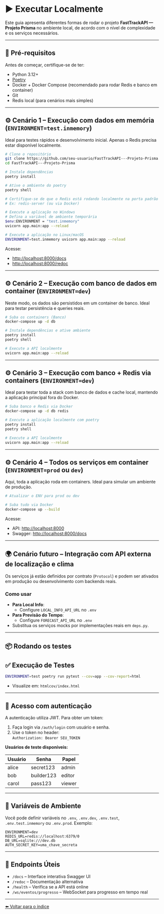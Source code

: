 # ▶️ Executar Localmente

Este guia apresenta diferentes formas de rodar o projeto **FastTrackAPI — Projeto Prisma** no ambiente local, de acordo com o nível de complexidade e os serviços necessários.

---

## 🧱 Pré-requisitos

Antes de começar, certifique-se de ter:

- Python 3.12+
- [Poetry](https://python-poetry.org/)
- Docker + Docker Compose (recomendado para rodar Redis e banco em container)
- Git
- Redis local (para cenários mais simples)

---

## ⚙️ Cenário 1 – Execução com dados em memória (`ENVIRONMENT=test.inmemory`)

Ideal para testes rápidos e desenvolvimento inicial. Apenas o Redis precisa estar disponível localmente.

```bash
# Clone o repositório
git clone https://github.com/seu-usuario/FastTrackAPI---Projeto-Prisma.git
cd FastTrackAPI---Projeto-Prisma

# Instale dependências
poetry install

# Ative o ambiente do poetry
poetry shell

# Certifique-se de que o Redis está rodando localmente na porta padrão
# Ex: redis-server (ou via Docker)

# Execute a aplicação no Windows
# Defina a variável de ambiente temporária
$env:ENVIRONMENT = "test.inmemory"
uvicorn app.main:app --reload

# Execute a aplicação no Linux/macOS
ENVIRONMENT=test.inmemory uvicorn app.main:app --reload
```

Acesse:
- [http://localhost:8000/docs](http://localhost:8000/docs)
- [http://localhost:8000/redoc](http://localhost:8000/redoc)

---

## ⚙️ Cenário 2 – Execução com banco de dados em container (`ENVIRONMENT=dev`)

Neste modo, os dados são persistidos em um container de banco. Ideal para testar persistência e queries reais.

```bash
# Suba os containers (Banco)
docker-compose up -d db

# Instale dependências e ative ambiente
poetry install
poetry shell

# Execute a API localmente
uvicorn app.main:app --reload
```

---

## ⚙️ Cenário 3 – Execução com banco + Redis via containers (`ENVIRONMENT=dev`)

Ideal para testar toda a stack com banco de dados e cache local, mantendo a aplicação principal fora do Docker.

```bash
# Suba banco e Redis via Docker
docker-compose up -d db redis

# Execute a aplicação localmente com poetry
poetry install
poetry shell

# Execute a API localmente
uvicorn app.main:app --reload
```

---

## ⚙️ Cenário 4 – Todos os serviços em container (`ENVIRONMENT=prod` ou `dev`)

Aqui, toda a aplicação roda em containers. Ideal para simular um ambiente de produção.

```bash
# Atualizar o ENV para prod ou dev

# Suba tudo via Docker
docker-compose up --build
```

Acesse:
- API: [http://localhost:8000](http://localhost:8000)
- Swagger: [http://localhost:8000/docs](http://localhost:8000/docs)

---

## 🌍 Cenário futuro – Integração com API externa de localização e clima

Os serviços já estão definidos por contrato (`Protocol`) e podem ser ativados em produção ou desenvolvimento com backends reais.

### Como usar

- **Para Local Info**:
  - Configure `LOCAL_INFO_API_URL` no `.env`
- **Para Previsão do Tempo**:
  - Configure `FORECAST_API_URL` no `.env`
- Substitua os serviços mocks por implementações reais em `deps.py`.

---

## 📦 Rodando os testes
## ✅ Execução de Testes

```bash
ENVIRONMENT=test poetry run pytest --cov=app --cov-report=html
```

- Visualize em: `htmlcov/index.html`

---

## 🔐 Acesso com autenticação

A autenticação utiliza JWT. Para obter um token:

1. Faça login via `/auth/login` com usuário e senha.
2. Use o token no header:  
   `Authorization: Bearer SEU_TOKEN`

**Usuários de teste disponíveis:**

| Usuário | Senha      | Papel   |
|--------|------------|---------|
| alice  | secret123  | admin   |
| bob    | builder123 | editor  |
| carol  | pass123    | viewer  |

---

## 🧪 Variáveis de Ambiente

Você pode definir variáveis no `.env`, `.env.dev`, `.env.test`, `.env.test.inmemory` ou `.env.prod`. Exemplo:

```env
ENVIRONMENT=dev
REDIS_URL=redis://localhost:6379/0
DB_URL=sqlite:///dev.db
AUTH_SECRET_KEY=uma_chave_secreta
```

---

## 🔗 Endpoints Úteis

- `/docs` – Interface interativa Swagger UI  
- `/redoc` – Documentação alternativa  
- `/health` – Verifica se a API está online  
- `/ws/eventos/progresso` – WebSocket para progresso em tempo real

---

[⬅️ Voltar para o índice](../README.md)
